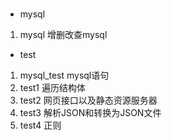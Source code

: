 # 
- mysql
 1. mysql 增删改查mysql
- test 
 1. mysql_test        mysql语句
 1. test1        遍历结构体
 2. test2       网页接口以及静态资源服务器
 3. test3       解析JSON和转换为JSON文件
 4. test4       正则